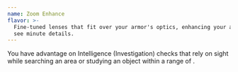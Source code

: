 ```yaml
---
name: Zoom Enhance
flavor: >-
  Fine-tuned lenses that fit over your armor's optics, enhancing your ability to
  see minute details.
---
```

You have advantage on Intelligence (Investigation) checks that rely on sight while searching an area or studying 
an object within a range of <me-distance length="5" />.
